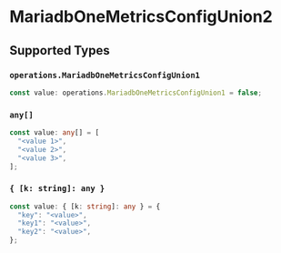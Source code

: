 # MariadbOneMetricsConfigUnion2


## Supported Types

### `operations.MariadbOneMetricsConfigUnion1`

```typescript
const value: operations.MariadbOneMetricsConfigUnion1 = false;
```

### `any[]`

```typescript
const value: any[] = [
  "<value 1>",
  "<value 2>",
  "<value 3>",
];
```

### `{ [k: string]: any }`

```typescript
const value: { [k: string]: any } = {
  "key": "<value>",
  "key1": "<value>",
  "key2": "<value>",
};
```

